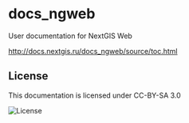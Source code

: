 # docs_ngweb
User documentation for NextGIS Web

http://docs.nextgis.ru/docs_ngweb/source/toc.html

License
-------------
This documentation is licensed under CC-BY-SA 3.0

![License](https://img.shields.io/badge/License-CC%E2%80%94BY%E2%80%94SA%203.0-green.svg?maxAge=2592000)
